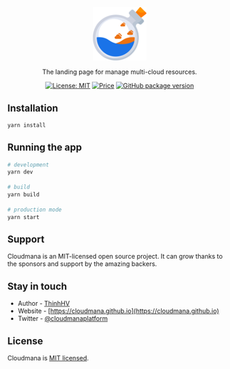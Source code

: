 <p align="center">
  <a href="http://thinhhv.com/cloudmana" target="blank">
    <img style="width: 120px;" src="public/assets/images/logo.png?raw=true" alt="Cloudmana landing page" />
  </a>
</p>
<p align="center">The landing page for manage multi-cloud resources.</p>
<p align="center">
  <a href="https://opensource.org/licenses/MIT" target="_blank"><img src="https://img.shields.io/badge/License-MIT-yellow.svg" alt="License: MIT" /></a>
  <a href="https://github.com/cloudmana/cloudmana/blob/main/LICENSE" target="_blank"><img src="https://img.shields.io/badge/price-FREE-0098f7.svg" alt="Price" /></a>
  <a href="https://github.com/cloudmana/cloudmana/" target="_blank"><img src="https://img.shields.io/github/package-json/v/cloudmana/cloudmana" alt="GitHub package version" /></a>
</p>

## Installation

```bash
yarn install
```

## Running the app

```bash
# development
yarn dev

# build
yarn build

# production mode
yarn start
```

## Support

Cloudmana is an MIT-licensed open source project. It can grow thanks to the sponsors and support by the amazing backers.

## Stay in touch

- Author - [ThinhHV](https://thinhhv.com)
- Website - [https://cloudmana.github.io](https://cloudmana.github.io)
- Twitter - [@cloudmanaplatform](https://twitter.com/cloudmanaplatform)

## License

Cloudmana is [MIT licensed](LICENSE).

